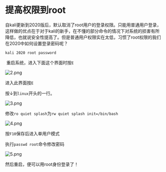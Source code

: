 # 提高权限到root

​	自kali更新到2020版后，默认取消了root用户的登录权限。只能用普通用户登录，这样做的优点在于对于kali的新手，在不懂的部分命令的情况下对系统的损害有所降低，也就说安全性提高了。但是普通用户权限实在太低，习惯了root权限的我们在2020中如何设置登录密码呢？

```shell
kali 2020 root password
```

​	重启系统，进入下面这个界面时按`E`

![2.png](https://aimg8.dlssyht.cn/u/1809640/ueditor/image/905/1809640/1593853418182408.png)

进入此界面按`E`

按↓到`linux`开头的一行。

![3.png](https://aimg8.dlssyht.cn/u/1809640/ueditor/image/905/1809640/1593853443455163.png)

修改`ro quiet splash`为`rw quiet splash init=/bin/bash`

![4.png](https://aimg8.dlssyht.cn/u/1809640/ueditor/image/905/1809640/1593853464722947.png)

按`F10`保存后进入单用户模式

执行`passwd root`命令修改密码

![5.png](https://aimg8.dlssyht.cn/u/1809640/ueditor/image/905/1809640/1593853483572665.png)

然后重启，便可以用root身份登录了！